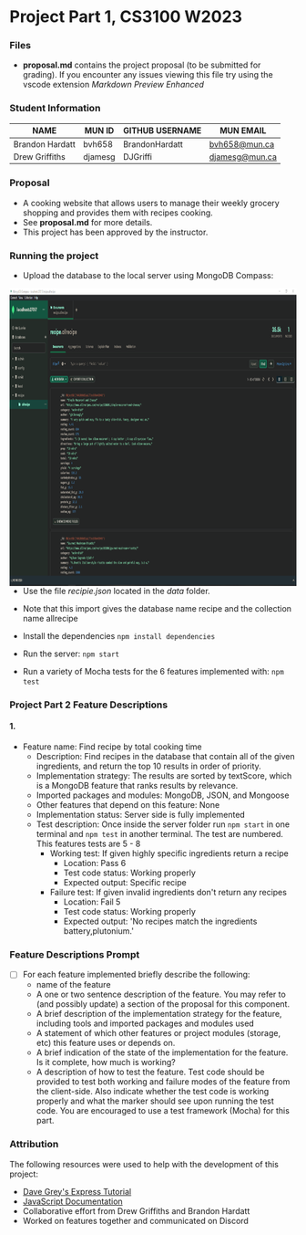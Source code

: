 # Project Part 1, CS3100 W2023

### Files
- **proposal.md** contains the project proposal (to be submitted for grading). If you encounter any issues viewing this file try using the vscode extension *Markdown Preview Enhanced*

### Student Information
|      NAME     |MUN ID | GITHUB USERNAME |   MUN EMAIL  |
|---------------|-------|-----------------|--------------|
|Brandon Hardatt|bvh658 |BrandonHardatt   |bvh658@mun.ca |
|Drew Griffiths |djamesg|DJGriffi         |djamesg@mun.ca|

### Proposal  
- A cooking website that allows users to manage their weekly grocery shopping and provides them with recipes cooking.
- See **proposal.md** for more details.
- This project has been approved by the instructor.


### Running the project

- Upload the database to the local server using MongoDB Compass: 

<img align="left" src="images\MongoDB_upload.png" alt="Database upload" width="958" height="522">
<br><br><br><br><br><br><br><br><br><br><br><br><br><br><br><br><br><br><br><br><br><br><br><br><br><br><br>

- Use the file *recipie.json* located in the *data* folder.
- Note that this import gives the database name recipe and the collection name allrecipe

- Install the dependencies 
`npm install dependencies`

- Run the server: 
`npm start`  

- Run a variety of Mocha tests for the 6 features implemented with: 
`npm test`   

### Project Part 2 Feature Descriptions

#### 1.
- Feature name: Find recipe by total cooking time
    - Description: Find recipes in the database that contain all of the given ingredients, and return the top 10 results in order of priority.
    - Implementation strategy: The results are sorted by textScore, which is a MongoDB feature that ranks results by relevance.
    - Imported packages and modules: MongoDB, JSON, and Mongoose
    - Other features that depend on this feature: None
    - Implementation status: Server side is fully implemented
    - Test description: Once inside the server folder run `npm start` in one terminal and `npm test` in another terminal. The test are numbered. This features tests are 5 - 8 
        - Working test: If given highly specific ingredients return a recipe
            - Location: Pass 6
            - Test code status: Working properly
            - Expected output: Specific recipe
        - Failure test: If given invalid ingredients don't return any recipes 
            - Location: Fail 5 
            - Test code status: Working properly
            - Expected output: 'No recipes match the ingredients battery,plutonium.'

### Feature Descriptions Prompt

- [ ] For each feature implemented briefly describe the following:
    - name of the feature
    - A one or two sentence description of the feature. You may refer to (and possibly update) a section of the proposal for this component.
    - A brief description of the implementation strategy for the feature, including tools and imported packages and modules used
    - A statement of which other features or project modules (storage, etc) this feature uses or depends on.
    - A brief indication of the state of the implementation for the feature. Is it complete, how much is working?
    - A description of how to test the feature. Test code should be provided to test both working and failure modes of the feature from the client-side. Also indicate whether the test code is working properly and what the marker should see upon running the test code. You are encouraged to use a test framework (Mocha) for this part.

### Attribution
The following resources were used to help with the development of this project:
- [Dave Grey's Express Tutorial](https://www.youtube.com/watch?v=JZXQ455OT3A&list=PL0Zuz27SZ-6PFkIxaJ6Xx_X46avTM1aYw&index=1)
- [JavaScript Documentation](https://developer.mozilla.org/en-US/docs/Learn/JavaScript)
- Collaborative effort from Drew Griffiths and Brandon Hardatt
- Worked on features together and communicated on Discord
